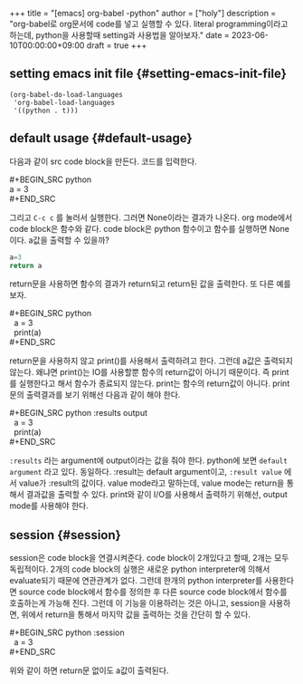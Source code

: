 +++
title = "[emacs] org-babel -python"
author = ["holy"]
description = "org-babel로 org문서에 code를 넣고 실행할 수 있다. literal programming이라고 하는데, python을 사용할때 setting과 사용법을 알아보자."
date = 2023-06-10T00:00:00+09:00
draft = true
+++

## setting emacs init file {#setting-emacs-init-file}

```emacs-lisp
(org-babel-do-load-languages
 'org-babel-load-languages
 '((python . t)))
```


## default usage {#default-usage}

다음과 같이 src code block을 만든다. 코드를 입력한다.

<div class="verse">

#+BEGIN_SRC python<br>
a = 3<br>
\#+END_SRC<br>

</div>

그리고 `C-c c` 를 눌러서 실행한다. 그러면 None이라는 결과가
나온다. org mode에서 code block은 함수와 같다. code block은 python
함수이고 함수를 실행하면 None이다. a값을 출력할 수 있을까?

```python
a=3
return a
```

return문을 사용하면 함수의 결과가 return되고 return된 값을
출력한다. 또 다른 예를 보자.

<div class="verse">

#+BEGIN_SRC python<br>
&nbsp;&nbsp;a = 3<br>
&nbsp;&nbsp;print(a)<br>
\#+END_SRC<br>

</div>

return문을 사용하지 않고 print()를 사용해서 출력하려고 한다. 그런데
a값은 출력되지 않는다. 왜냐면 print()는 IO를 사용할뿐 함수의
return값이 아니기 때문이다. 즉 print를 실행한다고 해서 함수가 종료되지
않는다. print는 함수의 return값이 아니다. print문의 출력결과를 보기
위해선 다음과 같이 해야 한다.

<div class="verse">

#+BEGIN_SRC python :results output<br>
&nbsp;&nbsp;a = 3<br>
&nbsp;&nbsp;print(a)<br>
\#+END_SRC<br>

</div>

`:results` 라는 argument에 output이라는 값을 줘야 한다. python에 보면
`default argument` 라고 있다. 동일하다. :result는 default
argument이고, `:result value` 에서 value가 :result의 값이다. value
mode라고 말하는데, value mode는 return을 통해서 결과값을 출력할 수
있다. print와 같이 I/O를 사용해서 출력하기 위해선, output mode를
사용해야 한다.


## session {#session}

session은 code block을 연결시켜준다. code block이 2개있다고 할때,
2개는 모두 독립적이다. 2개의 code block의 실행은 새로운 python
interpreter에 의해서 evaluate되기 때문에 연관관계가 없다. 그런데
한개의 python interpreter를 사용한다면 source code block에서 함수를
정의한 후 다른 source code block에서 함수를 호출하는게 가능해
진다. 그런데 이 기능을 이용하려는 것은 아니고, session을 사용하면,
위에서 return을 통해서 마지막 값을 출력하는 것을 간단히 할 수 있다.

<div class="verse">

#+BEGIN_SRC python :session<br>
&nbsp;&nbsp;a = 3<br>
\#+END_SRC<br>

</div>

위와 같이 하면 return문 없이도 a값이 출력된다.
